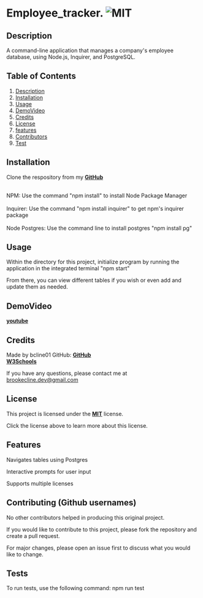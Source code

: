# Employee_tracker.  ![MIT](https://img.shields.io/badge/license-MIT-green)


## Description
A command-line application that manages a company's employee database, using Node.js, Inquirer, and PostgreSQL. 

  ## Table of Contents
  1. [Description](#description)
  2. [Installation](#installation)
  3. [Usage](#usage)
  4. [DemoVideo](#demovideo)
  5. [Credits](#credits)
  6. [License](#license)
  7. [features](#features)
  8. [Contributors](#contribute)
  9. [Test](#test)

  ## Installation
  Clone the respository from my **[GitHub](https://github.com/bcline01/employee_tracker)**

   <br>NPM: Use the command "npm install" to install Node Package Manager<br>
   <br>Inquirer: Use the command "npm install inquirer" to get npm's inquirer package<br>
   <br>Node Postgres: Use the command line to install postgres "npm install pg"

  ## Usage
  Within the directory for this project, initialize program by running the application in the integrated terminal "npm start"

  From there, you can view different tables if you wish or even add and update them as needed. 


  ## DemoVideo    
  **[youtube](https://www.youtube.com/watch?v=nkG36k4-f0c)**

  ## Credits
  Made by bcline01 GitHub: **[GitHub](https://github.com/bcline01)**
  <br>
  **[W3Schools](https://www.w3schools.com/postgresql/index.php)**

  If you have any questions, please contact me at <brookecline.dev@gmail.com>

  ## License
  This project is licensed under the **[MIT](https://opensource.org/licenses/MIT)** license.

  Click the license above to learn more about this license.

  ## Features
  Navigates tables using Postgres

  Interactive prompts for user input

  Supports multiple licenses

  ## Contributing (Github usernames)
  No other contributors helped in producing this original project.

  If you would like to contribute to this project, please fork the repository and create a pull request. 
    
  For major changes, please open an issue first to discuss what you would like to change.

  ## Tests
  To run tests, use the following command: npm run test